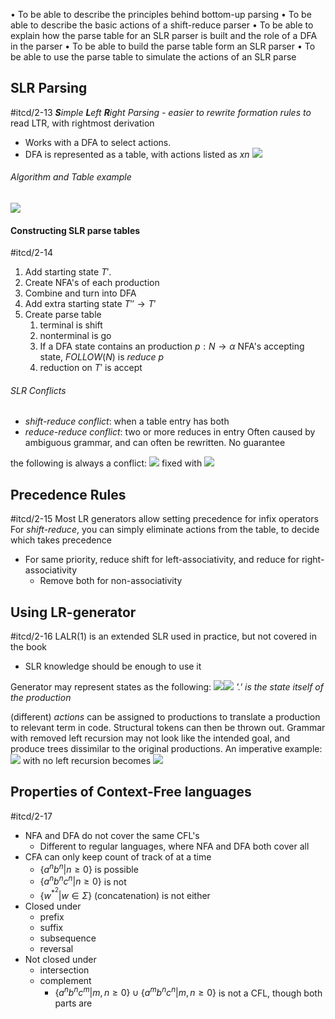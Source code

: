 • To be able to describe the principles behind bottom-up parsing
• To be able to describe the basic actions of a shift-reduce parser
• To be able to explain how the parse table for an SLR parser is built and the role of a DFA in the parser
• To be able to build the parse table form an SLR parser
• To be able to use the parse table to simulate the actions of an SLR parse

## SLR Parsing
#itcd/2-13 ***S**imple **L**eft **R**ight Parsing - easier to rewrite formation rules to*
read LTR, with rightmost derivation

- Works with a DFA to select actions. 
- DFA is represented as a table, with actions listed as $xn$
![](Pasted%20image%2020240306201525.png)
###### Algorithm and Table example
![](Pasted%20image%2020240306201831.png)
#### Constructing SLR parse tables
#itcd/2-14
1. Add starting state $T'$.
2. Create NFA's of each production
3. Combine and turn into DFA
4. Add extra starting state $T''\rightarrow T'$
5. Create parse table
	1. terminal is shift
	2. nonterminal is go
	3. If a DFA state contains an production $p : N\rightarrow \alpha$ NFA's accepting state, $FOLLOW(N)$ is $reduce\ p$
	4. reduction on $T'$ is accept
###### SLR Conflicts
- *shift-reduce conflict*: when a table entry has both
- *reduce-reduce conflict*: two or more reduces in entry
Often caused by ambiguous grammar, and can often be rewritten. No guarantee

the following is always a conflict:
![](Pasted%20image%2020240306203400.png)
fixed with
![](Pasted%20image%2020240306203428.png)
## Precedence Rules
#itcd/2-15
Most LR generators allow setting precedence for infix operators
For *shift-reduce*, you can simply eliminate actions from the table, to decide which takes precedence
- For same priority, reduce shift for left-associativity, and reduce for right-associativity
	- Remove both for non-associativity
## Using LR-generator
#itcd/2-16
LALR(1) is an extended SLR used in practice, but not covered in the book
- SLR knowledge should be enough to use it

Generator may represent states as the following:
![](Pasted%20image%2020240306204515.png)![](Pasted%20image%2020240306204529.png)
*'.' is the state itself of the production*

(different) *actions* can be assigned to productions to translate a production to relevant term in code. Structural tokens can then be thrown out.
Grammar with removed left recursion may not look like the intended goal, and produce trees dissimilar to the original productions.
An imperative example:
![](Pasted%20image%2020240306205919.png)
with no left recursion becomes
![](Pasted%20image%2020240306205935.png)
## Properties of Context-Free languages
#itcd/2-17
- NFA and DFA do not cover the same CFL's
	- Different to regular languages, where NFA and DFA both cover all
- CFA can only keep count of track of at a time
	- $\{a^{n}b^{n}|n\geq0\}$ is possible
	- $\{a^{n}b^{n}c^{n}|n\geq0\}$ is not
	- $\{w^{*^{2}}|w\in\Sigma\}$ (concatenation) is not either
- Closed under
	- prefix
	- suffix
	- subsequence
	- reversal
- Not closed under
	- intersection
	- complement
		- $\{a^{n}b^{n}c^{m}|m,n\geq0\}\cup\{a^{m}b^{n}c^{n}|m,n\geq0\}$ is not a CFL, though both parts are